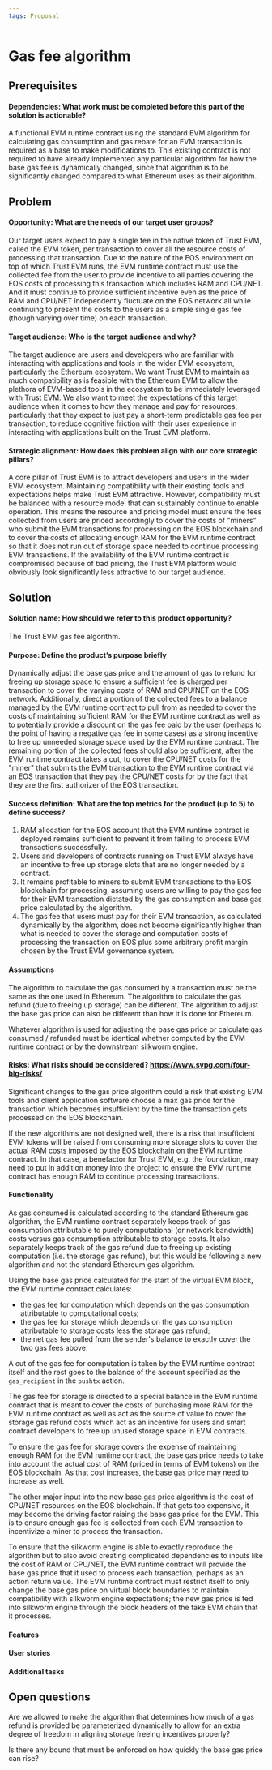 ```yaml
---
tags: Proposal
---
```


# Gas fee algorithm

## Prerequisites
#### Dependencies: What work must be completed before this part of the solution is actionable?

A functional EVM runtime contract using the standard EVM algorithm for calculating gas consumption and gas rebate for an EVM transaction is required as a base to make modifications to. This existing contract is not required to have already implemented any particular algorithm for how the base gas fee is dynamically changed, since that algorithm is to be significantly changed compared to what Ethereum uses as their algorithm.

## Problem

#### Opportunity: What are the needs of our target user groups?

Our target users expect to pay a single fee in the native token of Trust EVM, called the EVM token, per transaction to cover all the resource costs of processing that transaction. Due to the nature of the EOS environment on top of which Trust EVM runs, the EVM runtime contract must use the collected fee from the user to provide incentive to all parties covering the EOS costs of processing this transaction which includes RAM and CPU/NET. And it must continue to provide sufficient incentive even as the price of RAM and CPU/NET independently fluctuate on the EOS network all while continuing to present the costs to the users as a simple single gas fee (though varying over time) on each transaction.

#### Target audience: Who is the target audience and why? 

The target audience are users and developers who are familiar with interacting with applications and tools in the wider EVM ecosystem, particularly the Ethereum ecosystem. We want Trust EVM to maintain as much compatibility as is feasible with the Ethereum EVM to allow the plethora of EVM-based tools in the ecosystem to be immediately leveraged with Trust EVM. We also want to meet the expectations of this target audience when it comes to how they manage and pay for resources, particularly that they expect to just pay a short-term predictable gas fee per transaction, to reduce cognitive friction with their user experience in interacting with applications built on the Trust EVM platform.
#### Strategic alignment: How does this problem align with our core strategic pillars?

A core pillar of Trust EVM is to attract developers and users in the wider EVM ecosystem. Maintaining compatibility with their existing tools and expectations helps make Trust EVM attractive. However, compatibility must be balanced with a resource model that can sustainably continue to enable operation. This means the resource and pricing model must ensure the fees collected from users are priced accordingly to cover the costs of "miners" who submit the EVM transactions for processing on the EOS blockchain and to cover the costs of allocating enough RAM for the EVM runtime contract so that it does not run out of storage space needed to continue processing EVM transactions. If the availability of the EVM runtime contract is compromised because of bad pricing, the Trust EVM platform would obviously look significantly less attractive to our target audience.

## Solution

#### Solution name: How should we refer to this product opportunity?

The Trust EVM gas fee algorithm.

#### Purpose: Define the product’s purpose briefly

Dynamically adjust the base gas price and the amount of gas to refund for freeing up storage space to ensure a sufficient fee is charged per transaction to cover the varying costs of RAM and CPU/NET on the EOS network. Additionally, direct a portion of the collected fees to a balance managed by the EVM runtime contract to pull from as needed to cover the costs of maintaining sufficient RAM for the EVM runtime contract as well as to potentially provide a discount on the gas fee paid by the user (perhaps to the point of having a negative gas fee in some cases) as a strong incentive to free up unneeded storage space used by the EVM runtime contract. The remaining portion of the collected fees should also be sufficient, after the EVM runtime contract takes a cut, to cover the CPU/NET costs for the "miner" that submits the EVM transaction to the EVM runtime contract via an EOS transaction that they pay the CPU/NET costs for by the fact that they are the first authorizer of the EOS transaction.

#### Success definition: What are the top metrics for the product (up to 5) to define success?

1. RAM allocation for the EOS account that the EVM runtime contract is deployed remains sufficient to prevent it from failing to process EVM transactions successfully.
2. Users and developers of contracts running on Trust EVM always have an incentive to free up storage slots that are no longer needed by a contract.
3. It remains profitable to miners to submit EVM transactions to the EOS blockchain for processing, assuming users are willing to pay the gas fee for their EVM transaction dictated by the gas consumption and base gas price calculated by the algorithm.
4. The gas fee that users must pay for their EVM transaction, as calculated dynamically by the algorithm, does not become significantly higher than what is needed to cover the storage and computation costs of processing the transaction on EOS plus some arbitrary profit margin chosen by the Trust EVM governance system.

#### Assumptions

The algorithm to calculate the gas consumed by a transaction must be the same as the one used in Ethereum. The algorithm to calculate the gas refund (due to freeing up storage) can be different. The algorithm to adjust the base gas price can also be different than how it is done for Ethereum.

Whatever algorithm is used for adjusting the base gas price or calculate gas consumed / refunded must be identical whether computed by the EVM runtime contract or by the downstream silkworm engine.

#### Risks: What risks should be considered? https://www.svpg.com/four-big-risks/

Significant changes to the gas price algorithm could a risk that existing EVM tools and client application software choose a max gas price for the transaction which becomes insufficient by the time the transaction gets processed on the EOS blockchain.

If the new algorithms are not designed well, there is a risk that insufficient EVM tokens will be raised from consuming more storage slots to cover the actual RAM costs imposed by the EOS blockchain on the EVM runtime contract. In that case, a benefactor for Trust EVM, e.g. the foundation, may need to put in addition money into the project to ensure the EVM runtime contract has enough RAM to continue processing transactions. 

#### Functionality

As gas consumed is calculated according to the standard Ethereum gas algorithm, the EVM runtime contract separately keeps track of gas consumption attributable to purely computational (or network bandwidth) costs versus gas consumption attributable to storage costs. It also separately keeps track of the gas refund due to freeing up existing computation (i.e. the storage gas refund), but this would be following a new algorithm and not the standard Ethereum gas algorithm.

Using the base gas price calculated for the start of the virtual EVM block, the EVM runtime contract calculates:
* the gas fee for computation which depends on the gas consumption attributable to computational costs;
* the gas fee for storage which depends on the gas consumption attributable to storage costs less the storage gas refund;
* the net gas fee pulled from the sender's balance to exactly cover the two gas fees above.

A cut of the gas fee for computation is taken by the EVM runtime contract itself and the rest goes to the balance of the account specified as the `gas_recipient` in the `pushtx` action.

The gas fee for storage is directed to a special balance in the EVM runtime contract that is meant to cover the costs of purchasing more RAM for the EVM runtime contract as well as act as the source of value to cover the storage gas refund costs which act as an incentive for users and smart contract developers to free up unused storage space in EVM contracts.

To ensure the gas fee for storage covers the expense of maintaining enough RAM for the EVM runtime contract, the base gas price needs to take into account the actual cost of RAM (priced in terms of EVM tokens) on the EOS blockchain. As that cost increases, the base gas price may need to increase as well.

The other major input into the new base gas price algorithm is the cost of CPU/NET resources on the EOS blockchain. If that gets too expensive, it may become the driving factor raising the base gas price for the EVM. This is to ensure enough gas fee is collected from each EVM transaction to incentivize a miner to process the transaction.

To ensure that the silkworm engine is able to exactly reproduce the algorithm but to also avoid creating complicated dependencies to inputs like the cost of RAM or CPU/NET, the EVM runtime contract will provide the base gas price that it used to process each transaction, perhaps as an action return value. The EVM runtime contract must restrict itself to only change the base gas price on virtual block boundaries to maintain compatibility with silkworm engine expectations; the new gas price is fed into silkworm engine through the block headers of the fake EVM chain that it processes.

#### Features

#### User stories
#### Additional tasks
<!-- - [ ] #issue number -->

## Open questions

Are we allowed to make the algorithm that determines how much of a gas refund is provided be parameterized dynamically to allow for an extra degree of freedom in aligning storage freeing incentives properly?

Is there any bound that must be enforced on how quickly the base gas price can rise?